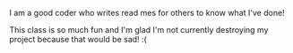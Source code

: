 I am a good coder who writes read mes for others to know what I've done!

This class is so much fun and I'm glad I'm not currently destroying my project because that would be sad! :( 
